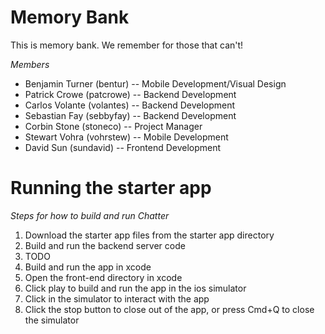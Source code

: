 # Memory Bank #

This is memory bank.
We remember for those that can't!

*Members*
* Benjamin Turner (bentur) -- Mobile Development/Visual Design
* Patrick Crowe (patcrowe) -- Backend Development
* Carlos Volante (volantes) -- Backend Development
* Sebastian Fay (sebbyfay) -- Backend Development
* Corbin Stone (stoneco) -- Project Manager
* Stewart Vohra (vohrstew) -- Mobile Development
* David Sun (sundavid) -- Frontend Development

# Running the starter app #
*Steps for how to build and run Chatter*
1. Download the starter app files from the starter app directory
2. Build and run the backend server code
  1. TODO
3. Build and run the app in xcode
  1. Open the front-end directory in xcode
  2. Click play to build and run the app in the ios simulator
  3. Click in the simulator to interact with the app
  4. Click the stop button to close out of the app, or press Cmd+Q to close the simulator
